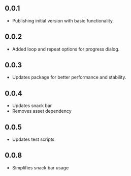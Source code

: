 ## 0.0.1

* Publishing initial version with basic functionality.

## 0.0.2

* Added loop and repeat options for progress dialog.

## 0.0.3

* Updates package for better performance and stability.

## 0.0.4

* Updates snack bar
* Removes asset dependency

## 0.0.5

* Updates test scripts

## 0.0.8

* Simplifies snack bar usage
